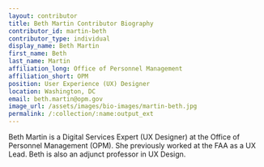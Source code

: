 ```yaml
---
layout: contributor
title: Beth Martin Contributor Biography
contributor_id: martin-beth
contributor_type: individual
display_name: Beth Martin
first_name: Beth 
last_name: Martin
affiliation_long: Office of Personnel Management
affiliation_short: OPM
position: User Experience (UX) Designer
location: Washington, DC
email: beth.martin@opm.gov
image_url: /assets/images/bio-images/martin-beth.jpg
permalink: /:collection/:name:output_ext
---
```

Beth Martin is a Digital Services Expert (UX Designer) at the Office of Personnel Management (OPM). She previously worked at the FAA as a UX Lead. Beth is also an adjunct professor in UX Design.
